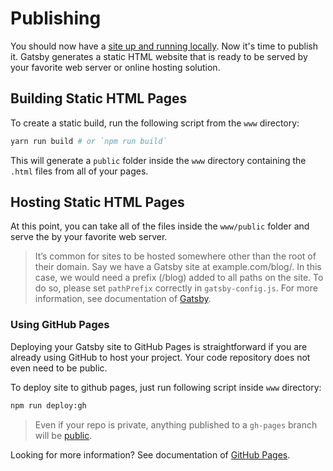 # Publishing

You should now have a [site up and running locally](installation.md). Now it's time to publish it. Gatsby generates a static HTML website that is ready to be served by your favorite web server or online hosting solution.

## Building Static HTML Pages

To create a static build, run the following script from the `www` directory:

```bash
yarn run build # or `npm run build`
```

This will generate a `public` folder inside the `www` directory containing the `.html` files from all of your pages.

## Hosting Static HTML Pages

At this point, you can take all of the files inside the `www/public` folder and serve the by your favorite web server.

> It’s common for sites to be hosted somewhere other than the root of their domain. Say we have a Gatsby site at example.com/blog/. In this case, we would need a prefix (/blog) added to all paths on the site. To do so, please set `pathPrefix` correctly in `gatsby-config.js`. For more information, see documentation of [Gatsby](https://www.gatsbyjs.org/docs/path-prefix/).

### Using GitHub Pages

Deploying your Gatsby site to GitHub Pages is straightforward if you are already using GitHub to host your project. Your code repository does not even need to be public.

To deploy site to github pages, just run following script inside `www` directory:

```bash
npm run deploy:gh
```

> Even if your repo is private, anything published to a `gh-pages` branch will be [public](https://help.github.com/articles/user-organization-and-project-pages/).

Looking for more information? See documentation of [GitHub Pages](https://pages.github.com/).
